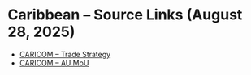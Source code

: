 # Caribbean – Source Links (August 28, 2025)

- [CARICOM – Trade Strategy](https://caricom.org/news/caricom-trade-strategy-2025/)
- [CARICOM – AU MoU](https://www.caricom.org/news/caricom-au-mou-fta-2025/)
